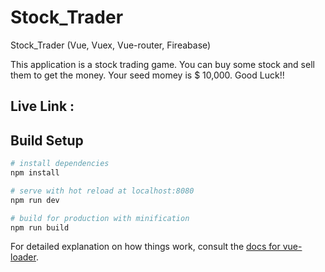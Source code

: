 # Stock_Trader

Stock_Trader (Vue, Vuex, Vue-router, Fireabase)

This application is a stock trading game. You can buy some stock and sell them to get the money.
Your seed momey is $ 10,000. Good Luck!!


## Live Link :


## Build Setup

``` bash
# install dependencies
npm install

# serve with hot reload at localhost:8080
npm run dev

# build for production with minification
npm run build
```

For detailed explanation on how things work, consult the [docs for vue-loader](http://vuejs.github.io/vue-loader).

